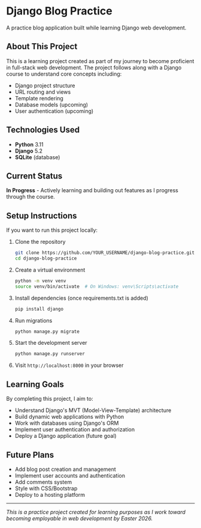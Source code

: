 # Django Blog Practice

A practice blog application built while learning Django web development.

## About This Project

This is a learning project created as part of my journey to become proficient in full-stack web development. The project follows along with a Django course to understand core concepts including:

- Django project structure
- URL routing and views
- Template rendering
- Database models (upcoming)
- User authentication (upcoming)

## Technologies Used

- **Python** 3.11
- **Django** 5.2
- **SQLite** (database)

## Current Status

**In Progress** - Actively learning and building out features as I progress through the course.

## Setup Instructions

If you want to run this project locally:

1. Clone the repository
   ```bash
   git clone https://github.com/YOUR_USERNAME/django-blog-practice.git
   cd django-blog-practice
   ```

2. Create a virtual environment
   ```bash
   python -m venv venv
   source venv/bin/activate  # On Windows: venv\Scripts\activate
   ```

3. Install dependencies (once requirements.txt is added)
   ```bash
   pip install django
   ```

4. Run migrations
   ```bash
   python manage.py migrate
   ```

5. Start the development server
   ```bash
   python manage.py runserver
   ```

6. Visit `http://localhost:8000` in your browser

## Learning Goals

By completing this project, I aim to:
- Understand Django's MVT (Model-View-Template) architecture
- Build dynamic web applications with Python
- Work with databases using Django's ORM
- Implement user authentication and authorization
- Deploy a Django application (future goal)

## Future Plans

- Add blog post creation and management
- Implement user accounts and authentication
- Add comments system
- Style with CSS/Bootstrap
- Deploy to a hosting platform

---

*This is a practice project created for learning purposes as I work toward becoming employable in web development by Easter 2026.*
